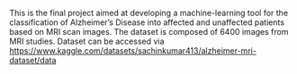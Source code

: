 This is the final project aimed at developing a machine-learning tool for the classification of Alzheimer’s Disease into affected and unaffected patients based on MRI scan images. 
The dataset is composed of 6400 images from MRI studies. Dataset can be accessed via https://www.kaggle.com/datasets/sachinkumar413/alzheimer-mri-dataset/data 
